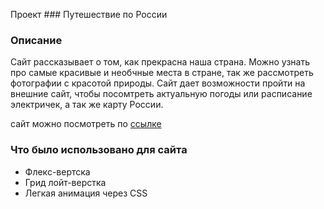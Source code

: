 Проект ### Путешествие по России

### Описание
Сайт рассказывает о том, как прекрасна наша страна. Можно узнать про самые красивые и необчные места в стране, так же рассмотреть фотографии с красотой природы. Сайт дает возможности пройти на внешние сайт, чтобы посомтреть актуальную погоды или расписание электричек, а так же карту России.

сайт можно посмотреть по [ссылке](https://karinabrez.github.io/russian-travel/index.html)

### Что было использовано для сайта
* Флекс-вертска
* Грид лойт-верстка
* Легкая анимация через CSS

